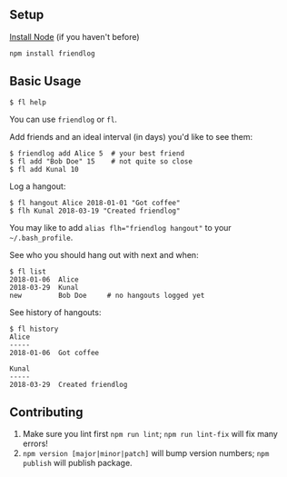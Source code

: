 ## Setup

[Install Node](https://nodejs.org/en/download/package-manager/) (if you haven't before)

```
npm install friendlog
```

## Basic Usage

```
$ fl help
```
You can use `friendlog` or `fl`.

Add friends and an ideal interval (in days) you'd like to see them:
```
$ friendlog add Alice 5  # your best friend
$ fl add "Bob Doe" 15    # not quite so close
$ fl add Kunal 10
```

Log a hangout:
```
$ fl hangout Alice 2018-01-01 "Got coffee"
$ flh Kunal 2018-03-19 "Created friendlog"
```
You may like to add `alias flh="friendlog hangout"` to your `~/.bash_profile`.

See who you should hang out with next and when:
```
$ fl list
2018-01-06  Alice
2018-03-29  Kunal
new         Bob Doe     # no hangouts logged yet
```

See history of hangouts:
```
$ fl history
Alice
-----
2018-01-06  Got coffee

Kunal
-----
2018-03-29  Created friendlog

```

## Contributing
1. Make sure you lint first `npm run lint`; `npm run lint-fix` will fix many errors!
2. `npm version [major|minor|patch]` will bump version numbers; `npm publish` will publish package.